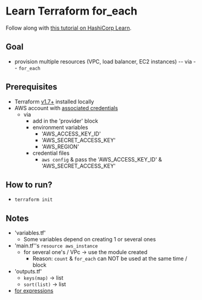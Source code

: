 # Learn Terraform for_each
Follow along with [this tutorial on HashiCorp Learn](https://learn.hashicorp.com/tutorials/terraform/for-each).

## Goal
* provision multiple resources (VPC, load balancer, EC2 instances) -- via -- `for_each`

## Prerequisites
* Terraform [v1.7+](https://developer.hashicorp.com/terraform/tutorials/aws-get-started/install-cli) installed locally
* AWS account with [associated credentials](https://registry.terraform.io/providers/hashicorp/aws/latest/docs#authentication-and-configuration)
  * via
    * add in the 'provider' block
    * environment variables
      * 'AWS_ACCESS_KEY_ID'
      * 'AWS_SECRET_ACCESS_KEY'
      * 'AWS_REGION'
    * credential files
      * `aws config` & pass the 'AWS_ACCESS_KEY_ID' & 'AWS_SECRET_ACCESS_KEY'

## How to run?
* `terraform init`

## Notes
* 'variables.tf'
  * Some variables depend on creating 1 or several ones
* 'main.tf''s `resource aws_instance`
  * for several one's / VPc -> use the module created
    * Reason: `count` & `for_each` can NOT be used at the same time / block
* 'outputs.tf'
  * `keys(map)` -> list
  * `sort(list)` -> list
* [for expressions](https://developer.hashicorp.com/terraform/language/expressions/for)
